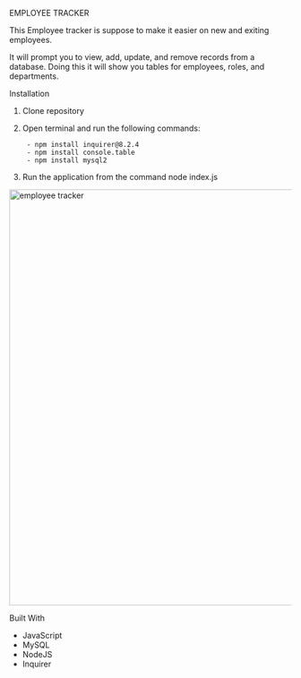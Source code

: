 EMPLOYEE TRACKER

This Employee tracker is suppose to make it easier on new and exiting employees. 

It will prompt you to view, add, update, and remove records from a database.
Doing this it will show you tables for employees, roles, and departments.


Installation
1. Clone repository 
2. Open terminal and run the following commands: 

		- npm install inquirer@8.2.4
		- npm install console.table
		- npm install mysql2
		
3. Run the application from the command node index.js


<img width="743" alt="employee tracker" src="https://user-images.githubusercontent.com/109932251/196855913-8d723e17-f9a8-4078-91c1-b9a74e240486.png">



Built With

- JavaScript
- MySQL
- NodeJS
- Inquirer
